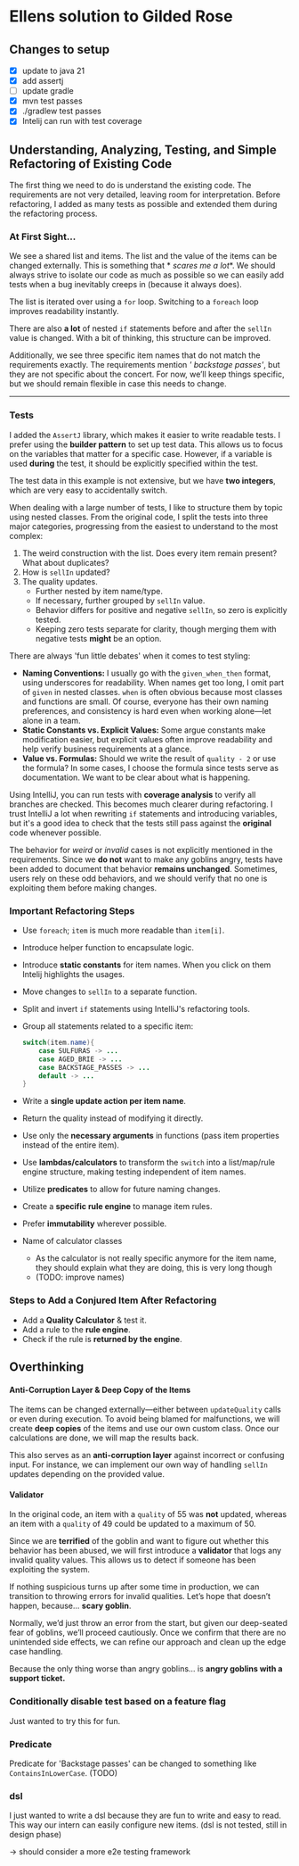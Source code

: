 # Ellens solution to Gilded Rose

## Changes to setup

- [x] update to java 21
- [x] add assertj
- [ ] update gradle
- [x] mvn test passes
- [x] ./gradlew test passes
- [x] Intelij can run with test coverage

## Understanding, Analyzing, Testing, and Simple Refactoring of Existing Code

The first thing we need to do is understand the existing code. The requirements are not very detailed, leaving room for
interpretation.
Before refactoring, I added as many tests as possible and extended them during the refactoring process.

### At First Sight...

We see a shared list and items. The list and the value of the items can be changed externally. This is something that *
*scares me a lot**.
We should always strive to isolate our code as much as possible so we can easily add tests when a bug inevitably creeps
in (because it always does).

The list is iterated over using a `for` loop. Switching to a `foreach` loop improves readability instantly.

There are also **a lot** of nested `if` statements before and after the `sellIn` value is changed. With a bit of
thinking, this structure can be improved.

Additionally, we see three specific item names that do not match the requirements exactly. The requirements mention *'
backstage passes'*, but they are not specific about the concert. For now, we’ll keep things specific, but we should
remain flexible in case this needs to change.

---

### Tests

I added the `AssertJ` library, which makes it easier to write readable tests. I prefer using the **builder pattern** to
set up test data. This allows us to focus on the variables that matter for a specific case. However, if a variable is
used **during** the test, it should be explicitly specified within the test.

The test data in this example is not extensive, but we have **two integers**, which are very easy to accidentally
switch.

When dealing with a large number of tests, I like to structure them by topic using nested classes. From the original
code, I split the tests into three major categories, progressing from the easiest to understand to the most complex:

1. The weird construction with the list. Does every item remain present? What about duplicates?
2. How is `sellIn` updated?
3. The quality updates.
    - Further nested by item name/type.
    - If necessary, further grouped by `sellIn` value.
    - Behavior differs for positive and negative `sellIn`, so zero is explicitly tested.
    - Keeping zero tests separate for clarity, though merging them with negative tests **might** be an option.

There are always 'fun little debates' when it comes to test styling:

- **Naming Conventions:** I usually go with the `given_when_then` format, using underscores for readability. When names
  get too long, I omit part of `given` in nested classes. `when` is often obvious because most classes and functions are
  small. Of course, everyone has their own naming preferences, and consistency is hard even when working alone—let alone
  in a team.
- **Static Constants vs. Explicit Values:** Some argue constants make modification easier, but explicit values often
  improve readability and help verify business requirements at a glance.
- **Value vs. Formulas:** Should we write the result of `quality - 2`  or use the formula? In some cases, I
  choose the formula since tests serve as documentation. We want to be clear about what is happening.

Using IntelliJ, you can run tests with **coverage analysis** to verify all branches are checked. This becomes much
clearer during refactoring. I trust IntelliJ a lot when rewriting `if` statements and introducing variables, but it's a
good idea to check that the tests still pass against the **original** code whenever possible.

The behavior for *weird* or *invalid* cases is not explicitly mentioned in the requirements. Since we **do not** want to
make any goblins angry, tests have been added to document that behavior **remains unchanged**. Sometimes, users rely on
these odd behaviors, and we should verify that no one is exploiting them before making changes.

### Important Refactoring Steps

- Use `foreach`; `item` is much more readable than `item[i]`.
- Introduce helper function to encapsulate logic.
- Introduce **static constants** for item names. When you click on them Intelij highlights the usages.
- Move changes to `sellIn` to a separate function.
- Split and invert `if` statements using IntelliJ's refactoring tools.
- Group all statements related to a specific item:

  ```java
  switch(item.name){
      case SULFURAS -> ...
      case AGED_BRIE -> ...
      case BACKSTAGE_PASSES -> ...
      default -> ...    
  }
  ```
- Write a **single update action per item name**.
- Return the quality instead of modifying it directly.
- Use only the **necessary arguments** in functions (pass item properties instead of the entire item).
- Use **lambdas/calculators** to transform the `switch` into a list/map/rule engine structure, making testing
  independent of item names.
- Utilize **predicates** to allow for future naming changes.
- Create a **specific rule engine** to manage item rules.
- Prefer **immutability** wherever possible.
- Name of calculator classes
  - As the calculator is not really specific anymore for the item name, they should explain what they are doing, this is very long though
  - (TODO: improve names)

### Steps to Add a Conjured Item After Refactoring

- Add a **Quality Calculator** & test it.
- Add a rule to the **rule engine**.
- Check if the rule is **returned by the engine**.

## Overthinking

#### Anti-Corruption Layer & Deep Copy of the Items

The items can be changed externally—either between `updateQuality` calls or even during execution. To avoid being blamed
for malfunctions, we will create **deep copies** of the items and use our own custom class. Once our calculations are
done, we will map the results back.

This also serves as an **anti-corruption layer** against incorrect or confusing input. For instance, we can implement
our own way of handling `sellIn` updates depending on the provided value.

#### Validator

In the original code, an item with a `quality` of 55 was **not** updated, whereas an item with a `quality` of 49 could
be updated to a maximum of 50.

Since we are **terrified** of the goblin and want to figure out whether this behavior has been abused, we will first
introduce a **validator** that logs any invalid quality values. This allows us to detect if someone has been exploiting
the system.

If nothing suspicious turns up after some time in production, we can transition to throwing errors for invalid
qualities. Let’s hope that doesn’t happen, because... **scary goblin**.

Normally, we’d just throw an error from the start, but given our deep-seated fear of goblins, we’ll proceed cautiously.
Once we confirm that there are no unintended side effects, we can refine our approach and clean up the edge case
handling.

Because the only thing worse than angry goblins… is **angry goblins with a support ticket.**

### Conditionally disable test based on a feature flag

Just wanted to try this for fun.

### Predicate

Predicate for 'Backstage passes' can be changed to something like `ContainsInLowerCase`. (TODO)

### dsl

I just wanted to write a dsl because they are fun to write and easy to read. This way our intern can easily configure
new items.
(dsl is not tested, still in design phase)

-> should consider a more e2e testing framework